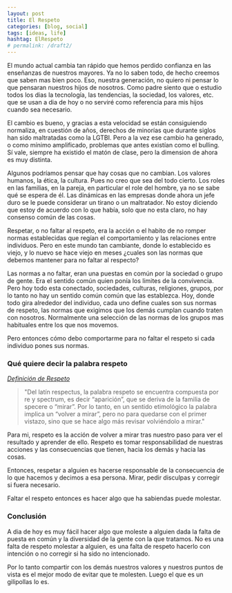 ```yaml
---
layout: post
title: El Respeto
categories: [blog, social]
tags: [ideas, life]
hashtag: ElRespeto
# permalink: /draft2/
---
```

El mundo actual cambia tan rápido que hemos perdido confianza en las enseñanzas de nuestros mayores. Ya no lo saben todo, de hecho creemos que saben mas bien poco.
Eso, nuestra generación, no quiero ni pensar lo que pensaran nuestros hijos de nosotros. Como padre siento que o estudio todos los dias la tecnología, las tendencias, la sociedad, los valores, etc. que se usan a dia de hoy o no serviré como referencia para mis hijos cuando sea necesario.

El cambio es bueno, y gracias a esta velocidad se están consiguiendo normaliza, en cuestión de años, derechos de minorías que durante siglos han sido maltratadas como la LGTBI. Pero a la vez ese cambio ha generado, o como mínimo amplificado, problemas que antes existían como el bulling. Sí vale, siempre ha existido el matón de clase, pero la dimension de ahora es muy distinta.

Algunos podríamos pensar que hay cosas que no cambian. Los valores humanos, la ética, la cultura. Pues no creo que sea del todo cierto. Los roles en las familias, en la pareja, en particular el role del hombre, ya no se sabe qué se espera de él. Las dinámicas en las empresas donde ahora un jefe duro se le puede considerar un tirano o un maltratador. No estoy diciendo que estoy de acuerdo con lo que había, solo que no esta claro, no hay consenso común de las cosas.

Respetar, o no faltar al respeto, era la acción o el habito de no romper normas establecidas que regían el comportamiento y las relaciones entre individuos.
Pero en este mundo tan cambiante, donde lo establecido es viejo, y lo nuevo se hace viejo en meses ¿cuales son las normas que debemos mantener para no faltar al respecto?

Las normas a no faltar, eran una puestas en común por la sociedad o grupo de gente. Era el sentido común quien ponía los limites de la convivencia. Pero hoy todo esta conectado, sociedades, culturas, religiones, grupos, por lo tanto no hay un sentido común común que las establezca. Hoy, donde todo gira alrededor del individuo, cada uno define cuales son sus normas de respeto, las normas que exigimos que los demás cumplan cuando traten con nosotros. Normalmente una selección de las normas de los grupos mas habituales entre los que nos movemos.

Pero entonces cómo debo comportarme para no faltar el respeto si cada individuo pones sus normas.

### Qué quiere decir la palabra respeto

[*Definición de Respeto*](http://definicionde.org/respeto/)
> "Del latín respectus, la palabra respeto se encuentra compuesta por re y spectrum, es decir “aparición”, que se deriva de la familia de specere o “mirar”. Por lo tanto, en un sentido etimológico la palabra implica un “volver a mirar”, pero no para quedarse con el primer vistazo, sino que se hace algo más revisar volviéndolo a mirar."

Para mi, respeto es la acción de volver a mirar tras nuestro paso para ver el resultado y aprender de ello. Respeto es tomar responsabilidad de nuestras acciones y las consecuencias que tienen, hacia los demás y hacia las cosas.

Entonces, respetar a alguien es hacerse responsable de la consecuencia de lo que hacemos y decimos a esa persona. Mirar, pedir disculpas y corregir si fuera necesario.

Faltar el respeto entonces es hacer algo que ha sabiendas puede molestar.

### Conclusión

A dia de hoy es muy fácil hacer algo que moleste a alguien dada la falta de puesta en común y la diversidad de la gente con la que tratamos. No es una falta de respeto molestar a alguien, es una falta de respeto hacerlo con intención o no corregir si ha sido no intencionado.

Por lo tanto compartir con los demás nuestros valores y nuestros puntos de vista es el mejor modo de evitar que te molesten. Luego el que es un gilipollas lo es.

